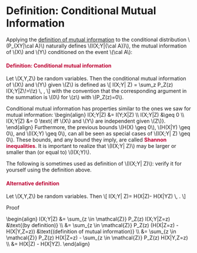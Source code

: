# Definition: Conditional Mutual Information

<p>Applying the <a title="Definition: Mutual Information" href="https://canvas.uva.nl/courses/2205/pages/definition-mutual-information" data-api-endpoint="https://canvas.uva.nl/api/v1/courses/2205/pages/definition-mutual-information" data-api-returntype="Page">definition of mutual information</a> to the conditional distribution \(P_{XY|\cal A}\) naturally defines \(I(X;Y|{\cal A})\), the mutual information of \(X\) and \(Y\) conditioned on the event \(\cal A\):</p>
<div class="content-box pad-box-mini border border-trbl border-round">
<h4 style="color: #bc0031;"><strong>Definition: Conditional mutual information</strong></h4>
Let \(X,Y,Z\) be random variables. Then the conditional mutual information of \(X\) and \(Y\) given \(Z\) is defined as \[ I(X;Y| Z) = \sum_z P_Z(z) I(X;Y|Z\!=\!z) \, , \] with the convention that the corresponding argument in the summation is \(0\) for \(z\) with \(P_Z(z)=0\).</div>
<p>Conditional mutual information has properties similar to the ones we saw for mutual information: \begin{align} I(X;Y|Z) &amp;= I(Y;X|Z) \\ I(X;Y|Z) &amp;\geq 0 \\ I(X;Y|Z) &amp;= 0 \text{ iff \(X\) and \(Y\) are independent given \(Z\)}. \end{align} Furthermore, the previous bounds \(H(X) \geq 0\), \(H(X|Y) \geq 0\), and \(I(X;Y) \geq 0\), can all be seen as special cases of \(I(X;Y| Z) \geq 0\). These bounds, and any bound they imply, are called <span style="color: #bc0031;"><strong>Shannon inequalities</strong></span>. It is important to realize that \(I(X;Y| Z)\) may be larger or smaller than (or equal to) \(I(X;Y)\).</p>
<p>The following is sometimes used as definition of \(I(X;Y| Z)\): verify it for yourself using the definition above.</p>
<div class="content-box pad-box-mini border border-trbl border-round">
<h4 style="color: #bc0031;"><strong>Alternative definition</strong></h4>
Let \(X,Y,Z\) be random variables. Then \[ I(X;Y| Z)= H(X|Z)- H(X|YZ) \, . \]
<p><span class="element_toggler" role="button" aria-controls="group1" aria-label="Toggler" aria-expanded="false"><span class="Button">Proof</span></span></p>
<div id="group1" style="">
<div class="content-box">\begin{align} I(X;Y|Z) &amp;= \sum_{z \in \mathcal{Z}} P_Z(z) I(X;Y|Z=z) &amp;\text{(by definition)} \\ &amp;= \sum_{z \in \mathcal{Z}} P_Z(z) (H(X|Z=z) - H(X|Y,Z=z)) &amp;\text{(definition of mutual information)} \\ &amp;= \sum_{z \in \mathcal{Z}} P_Z(z) H(X|Z=z) - \sum_{z \in \mathcal{Z}} P_Z(z) H(X|Y,Z=z) \\ &amp;= H(X|Z) - H(X|YZ). \end{align}</div>
</div>
</div>